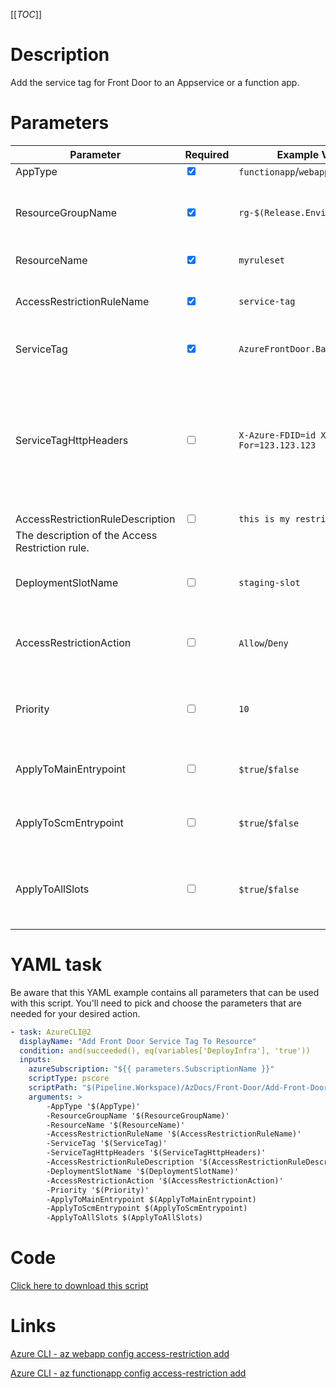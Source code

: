 [[_TOC_]]

# Description

Add the service tag for Front Door to an Appservice or a function app.

# Parameters

| Parameter                                       | Required                        | Example Value                                 | Description                                                                                                            |
| ----------------------------------------------- | ------------------------------- | --------------------------------------------- | ---------------------------------------------------------------------------------------------------------------------- |
| AppType                                         | <input type="checkbox" checked> | `functionapp`/`webapp`                        | The apptype.                                                                                                           |
| ResourceGroupName                               | <input type="checkbox" checked> | `rg-$(Release.EnvironmentName)`               | The name of the resourcegroup the resource resides in.                                                                 |
| ResourceName                                    | <input type="checkbox" checked> | `myruleset`                                   | The name of the resource.                                                                                              |
| AccessRestrictionRuleName                       | <input type="checkbox" checked> | `service-tag`                                 | The name of the Access Restriction rule.                                                                               |
| ServiceTag                                      | <input type="checkbox" checked> | `AzureFrontDoor.Backend`                      | The name of the Service Tag.                                                                                           |
| ServiceTagHttpHeaders                           | <input type="checkbox">         | `X-Azure-FDID=id X-Forwarded-For=123.123.123` | The headers you want to add to the service tag. The headers follow the above template and the list is space-separated. |
| AccessRestrictionRuleDescription                | <input type="checkbox" >        | `this is my restriction`                      |
| The description of the Access Restriction rule. |
| DeploymentSlotName                              | <input type="checkbox">         | `staging-slot`                                | The name of the deployment slot name.                                                                                  |
| AccessRestrictionAction                         | <input type="checkbox">         | `Allow`/`Deny`                                | The Access Restriction Action. Defaults to `Allow`.                                                                    |
| Priority                                        | <input type="checkbox">         | `10`                                          | The priority of the Access Restriction rule. Defaults to `10`.                                                         |
| ApplyToMainEntrypoint                           | <input type="checkbox">         | `$true`/`$false`                              | Apply to the main entry point. Defaults to `$true`.                                                                    |
| ApplyToScmEntrypoint                            | <input type="checkbox">         | `$true`/`$false`                              | Apply to the scm entry point. Defaults to `$true`.                                                                     |
| ApplyToAllSlots                                 | <input type="checkbox">         | `$true`/`$false`                              | If the access restriction should be applied to all slots. Defaults to `$true`.                                         |


# YAML task

Be aware that this YAML example contains all parameters that can be used with this script. You'll need to pick and choose the parameters that are needed for your desired action.

```yaml
- task: AzureCLI@2
  displayName: "Add Front Door Service Tag To Resource"
  condition: and(succeeded(), eq(variables['DeployInfra'], 'true'))
  inputs:
    azureSubscription: "${{ parameters.SubscriptionName }}"
    scriptType: pscore
    scriptPath: "$(Pipeline.Workspace)/AzDocs/Front-Door/Add-Front-Door-ServiceTag-To-Resource.ps1"
    arguments: >
        -AppType '$(AppType)'
        -ResourceGroupName '$(ResourceGroupName)'
        -ResourceName '$(ResourceName)'
        -AccessRestrictionRuleName '$(AccessRestrictionRuleName)'
        -ServiceTag '$(ServiceTag)'
        -ServiceTagHttpHeaders '$(ServiceTagHttpHeaders)'
        -AccessRestrictionRuleDescription '$(AccessRestrictionRuleDescription)'
        -DeploymentSlotName '$(DeploymentSlotName)'
        -AccessRestrictionAction '$(AccessRestrictionAction)'
        -Priority '$(Priority)'
        -ApplyToMainEntrypoint $(ApplyToMainEntrypoint)
        -ApplyToScmEntrypoint $(ApplyToScmEntrypoint)
        -ApplyToAllSlots $(ApplyToAllSlots)
```

# Code

[Click here to download this script](../../../../src/Front-Door/Add-Front-Door-ServiceTag-To-Resource.ps1)

# Links

[Azure CLI - az webapp config access-restriction add](https://docs.microsoft.com/en-us/cli/azure/webapp/config/access-restriction?view=azure-cli-latest#az-webapp-config-access-restriction-add)

[Azure CLI - az functionapp config access-restriction add](https://docs.microsoft.com/en-us/cli/azure/functionapp/config/access-restriction?view=azure-cli-latest#az-functionapp-config-access-restriction-add)
